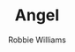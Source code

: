 ---
layout: post
title: Angel
author: Robbie Williams
language: "Français"
image:
  artist: robbie-williams.png
---
